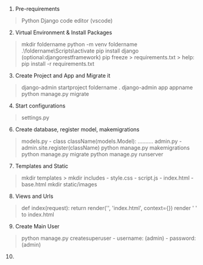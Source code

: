 1. Pre-requirements
> Python
> Django
> code editor (vscode)

2. Virtual Environment & Install Packages
> mkdir foldername
> python -m venv foldername
> .\foldername\Scripts\activate
> pip install django (optional:djangorestframework)
> pip freeze > requirements.txt
	> help: pip install -r requirements.txt

3. Create Project and App and Migrate it
> django-admin startproject foldername .
> django-admin app appname
> python manage.py migrate

4. Start configurations
> settings.py

6. Create database, register model, makemigrations
> models.py
	- class className(models.Model):
		..........
> admin.py
	- admin.site.register(className)
> python manage.py makemigrations
> python manage.py migrate
> python manage.py runserver

7. Templates and Static
> mkdir templates 
	> mkdir includes
		- style.css
		- script.js
	- index.html
	- base.html
> mkdir static/images

8. Views and Urls
> def index(request):
	return render('', 'index.html', context={})
> render ' ' to index.html

9. Create Main User
> python manage.py createsuperuser
	- username: (admin)
	- password: (admin)

10. 